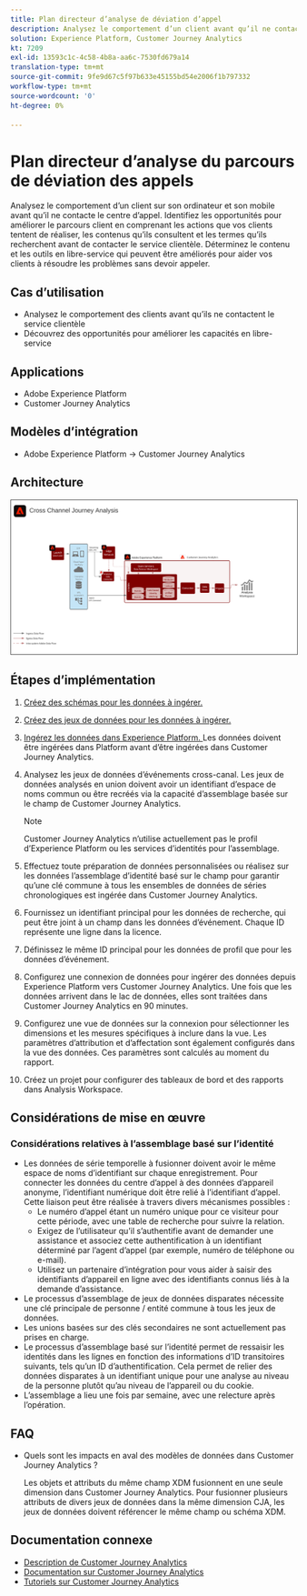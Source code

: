 ```yaml
---
title: Plan directeur d’analyse de déviation d’appel
description: Analysez le comportement d’un client avant qu’il ne contacte le centre d’appel.
solution: Experience Platform, Customer Journey Analytics
kt: 7209
exl-id: 13593c1c-4c58-4b8a-aa6c-7530fd679a14
translation-type: tm+mt
source-git-commit: 9fe9d67c5f97b633e45155bd54e2006f1b797332
workflow-type: tm+mt
source-wordcount: '0'
ht-degree: 0%

---
```


# Plan directeur d’analyse du parcours de déviation des appels

Analysez le comportement d’un client sur son ordinateur et son mobile avant qu’il ne contacte le centre d’appel. Identifiez les opportunités pour améliorer le parcours client en comprenant les actions que vos clients tentent de réaliser, les contenus qu’ils consultent et les termes qu’ils recherchent avant de contacter le service clientèle. Déterminez le contenu et les outils en libre-service qui peuvent être améliorés pour aider vos clients à résoudre les problèmes sans devoir appeler.

## Cas d’utilisation

* Analysez le comportement des clients avant qu’ils ne contactent le service clientèle
* Découvrez des opportunités pour améliorer les capacités en libre-service

## Applications

* Adobe Experience Platform
* Customer Journey Analytics

## Modèles d’intégration

* Adobe Experience Platform → Customer Journey Analytics

## Architecture

<img src="assets/CJA.svg" alt="Architecture de référence pour le plan directeur de Customer Journey Analytics" style="border:1px solid #4a4a4a" />

## Étapes d’implémentation

1. [Créez des schémas pour les données à ingérer.](https://experienceleague.adobe.com/docs/platform-learn/tutorials/schemas/create-a-schema.html)
1. [Créez des jeux de données pour les données à ingérer.](https://experienceleague.adobe.com/docs/platform-learn/tutorials/data-ingestion/create-datasets-and-ingest-data.html)
1. [Ingérez les données dans Experience Platform.
](https://experienceleague.adobe.com/?recommended=ExperiencePlatform-D-1-2020.1.dataingestion)
Les données doivent être ingérées dans Platform avant d’être ingérées dans Customer Journey Analytics.
1. Analysez les jeux de données d’événements cross-canal.
Les jeux de données analysés en union doivent avoir un identifiant d’espace de noms commun ou être recréés via la capacité d’assemblage basée sur le champ de Customer Journey Analytics. 

   >[!NOTE]
   >
   >Customer Journey Analytics n’utilise actuellement pas le profil d’Experience Platform ou les services d’identités pour l’assemblage.

1. Effectuez toute préparation de données personnalisées ou réalisez sur les données l’assemblage d’identité basé sur le champ pour garantir qu’une clé commune à tous les ensembles de données de séries chronologiques est ingérée dans Customer Journey Analytics.
1. Fournissez un identifiant principal pour les données de recherche, qui peut être joint à un champ dans les données d’événement. Chaque ID représente une ligne dans la licence.
1. Définissez le même ID principal pour les données de profil que pour les données d’événement.
1. Configurez une connexion de données pour ingérer des données depuis Experience Platform vers Customer Journey Analytics. Une fois que les données arrivent dans le lac de données, elles sont traitées dans Customer Journey Analytics en 90 minutes.
1. Configurez une vue de données sur la connexion pour sélectionner les dimensions et les mesures spécifiques à inclure dans la vue. Les paramètres d’attribution et d’affectation sont également configurés dans la vue des données. Ces paramètres sont calculés au moment du rapport.
1. Créez un projet pour configurer des tableaux de bord et des rapports dans Analysis Workspace.

## Considérations de mise en œuvre

### Considérations relatives à l’assemblage basé sur l’identité

* Les données de série temporelle à fusionner doivent avoir le même espace de noms d’identifiant sur chaque enregistrement. Pour connecter les données du centre d’appel à des données d’appareil anonyme, l’identifiant numérique doit être relié à l’identifiant d’appel. Cette liaison peut être réalisée à travers divers mécanismes possibles :
   * Le numéro d’appel étant un numéro unique pour ce visiteur pour cette période, avec une table de recherche pour suivre la relation.
   * Exigez de l’utilisateur qu’il s’authentifie avant de demander une assistance et associez cette authentification à un identifiant déterminé par l’agent d’appel (par exemple, numéro de téléphone ou e-mail).
   * Utilisez un partenaire d’intégration pour vous aider à saisir des identifiants d’appareil en ligne avec des identifiants connus liés à la demande d’assistance.
* Le processus d’assemblage de jeux de données disparates nécessite une clé principale de personne / entité commune à tous les jeux de données.
* Les unions basées sur des clés secondaires ne sont actuellement pas prises en charge.
* Le processus d’assemblage basé sur l’identité permet de ressaisir les identités dans les lignes en fonction des informations d’ID transitoires suivants, tels qu’un ID d’authentification. Cela permet de relier des données disparates à un identifiant unique pour une analyse au niveau de la personne plutôt qu’au niveau de l’appareil ou du cookie.
* L’assemblage a lieu une fois par semaine, avec une relecture après l’opération.

## FAQ

* Quels sont les impacts en aval des modèles de données dans Customer Journey Analytics ?

   Les objets et attributs du même champ XDM fusionnent en une seule dimension dans Customer Journey Analytics. Pour fusionner plusieurs attributs de divers jeux de données dans la même dimension CJA, les jeux de données doivent référencer le même champ ou schéma XDM.

## Documentation connexe

* [Description de Customer Journey Analytics](https://helpx.adobe.com/fr/legal/product-descriptions/customer-journey-analytics.html)
* [Documentation sur Customer Journey Analytics](https://experienceleague.adobe.com/docs/customer-journey-analytics.html?lang=fr)
* [Tutoriels sur Customer Journey Analytics](https://experienceleague.adobe.com/docs/customer-journey-analytics-learn/tutorials/overview.html?lang=fr)
